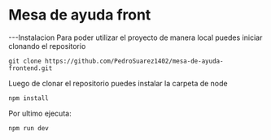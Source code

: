 # Mesa de ayuda front

---Instalacion
Para poder utilizar el proyecto de manera local puedes iniciar clonando el repositorio

~~~
git clone https://github.com/PedroSuarez1402/mesa-de-ayuda-frontend.git
~~~
Luego de clonar el repositorio puedes instalar la carpeta de node
~~~
npm install
~~~
Por ultimo ejecuta:
~~~
npm run dev
~~~